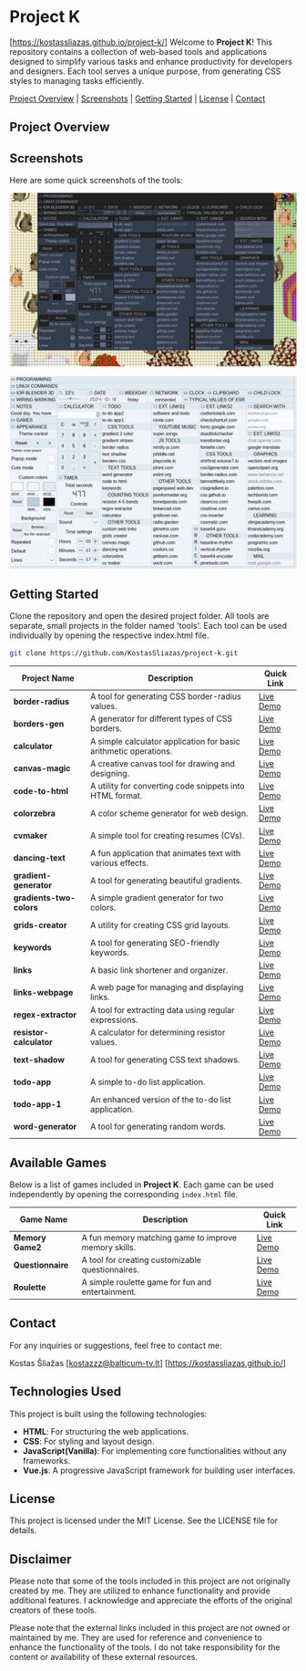 # Project K
[https://kostassliazas.github.io/project-k/]
Welcome to **Project K**! This repository contains a collection of web-based tools and applications designed to simplify various tasks and enhance productivity for developers and designers. Each tool serves a unique purpose, from generating CSS styles to managing tasks efficiently.

[Project Overview](#projects-overview) | [Screenshots](#screenshots) | [Getting Started](#getting-started) | [License](#license) | [Contact](#contact)

## Project Overview

## Screenshots

Here are some quick screenshots of the tools:

![Project K Screenshot](screenshots1.png)

![Project K Screenshot](screenshots.png)

## Getting Started

Clone the repository and open the desired project folder. All tools are separate, small projects in the folder named 'tools'. Each tool can be used individually by opening the respective index.html file.

```bash
git clone https://github.com/KostasSliazas/project-k.git
```

| Project Name             | Description                                               | Quick Link                  |
|--------------------------|-----------------------------------------------------------|-----------------------------|
| **border-radius**        | A tool for generating CSS border-radius values.          | <a href="https://kostassliazas.github.io/project-k/tools/border-radius" target="_blank" rel="noopener noreferrer">Live Demo</a>             |
| **borders-gen**          | A generator for different types of CSS borders.          | <a href="https://kostassliazas.github.io/project-k/tools/borders-gen" target="_blank" rel="noopener noreferrer">Live Demo</a>             |
| **calculator**           | A simple calculator application for basic arithmetic operations. | <a href="https://kostassliazas.github.io/project-k/tools/calculator" target="_blank" rel="noopener noreferrer">Live Demo</a>         |
| **canvas-magic**         | A creative canvas tool for drawing and designing.        | <a href="https://kostassliazas.github.io/project-k/tools/canvas-magic" target="_blank" rel="noopener noreferrer">Live Demo</a>             |
| **code-to-html**         | A utility for converting code snippets into HTML format. | <a href="https://kostassliazas.github.io/project-k/tools/code-to-html" target="_blank" rel="noopener noreferrer">Live Demo</a>             |
| **colorzebra**           | A color scheme generator for web design.                 | <a href="https://kostassliazas.github.io/project-k/tools/colorzebra" target="_blank" rel="noopener noreferrer">Live Demo</a>           |
| **cvmaker**              | A simple tool for creating resumes (CVs).                | <a href="https://kostassliazas.github.io/project-k/tools/cvmaker" target="_blank" rel="noopener noreferrer">Live Demo</a>              |
| **dancing-text**         | A fun application that animates text with various effects.| <a href="https://kostassliazas.github.io/project-k/tools/dancing-text" target="_blank" rel="noopener noreferrer">Live Demo</a>         |
| **gradient-generator**   | A tool for generating beautiful gradients.                | <a href="https://kostassliazas.github.io/project-k/tools/gradient-generator" target="_blank" rel="noopener noreferrer">Live Demo</a>   |
| **gradients-two-colors** | A simple gradient generator for two colors.              | <a href="https://kostassliazas.github.io/project-k/tools/gradients-two-colors" target="_blank" rel="noopener noreferrer">Live Demo</a> |
| **grids-creator**        | A utility for creating CSS grid layouts.                 | <a href="https://kostassliazas.github.io/project-k/tools/grids-creator" target="_blank" rel="noopener noreferrer">Live Demo</a>        |
| **keywords**             | A tool for generating SEO-friendly keywords.             | <a href="https://kostassliazas.github.io/project-k/tools/keywords" target="_blank" rel="noopener noreferrer">Live Demo</a>             |
| **links**                | A basic link shortener and organizer.                    | <a href="https://kostassliazas.github.io/project-k/tools/links" target="_blank" rel="noopener noreferrer">Live Demo</a>                |
| **links-webpage**        | A web page for managing and displaying links.            | <a href="https://kostassliazas.github.io/project-k/tools/links-webpage" target="_blank" rel="noopener noreferrer">Live Demo</a>        |
| **regex-extractor**      | A tool for extracting data using regular expressions.    | <a href="https://kostassliazas.github.io/project-k/tools/regex-extractor" target="_blank" rel="noopener noreferrer">Live Demo</a>      |
| **resistor-calculator**  | A calculator for determining resistor values.            | <a href="https://kostassliazas.github.io/project-k/tools/resistor-calculator" target="_blank" rel="noopener noreferrer">Live Demo</a>  |
| **text-shadow**          | A tool for generating CSS text shadows.                  | <a href="https://kostassliazas.github.io/project-k/tools/text-shadow" target="_blank" rel="noopener noreferrer">Live Demo</a>          |
| **todo-app**             | A simple to-do list application.                          | <a href="https://kostassliazas.github.io/project-k/tools/todo-app" target="_blank" rel="noopener noreferrer">Live Demo</a>             |
| **todo-app-1**           | An enhanced version of the to-do list application.       | <a href="https://kostassliazas.github.io/project-k/tools/todo-app-1" target="_blank" rel="noopener noreferrer">Live Demo</a>           |
| **word-generator**       | A tool for generating random words.                       | <a href="https://kostassliazas.github.io/project-k/tools/word-generator" target="_blank" rel="noopener noreferrer">Live Demo</a>       |

## Available Games

Below is a list of games included in **Project K**. Each game can be used independently by opening the corresponding `index.html` file.

| Game Name                | Description                                               | Quick Link                  |
|--------------------------|-----------------------------------------------------------|-----------------------------|
| **Memory Game2**         | A fun memory matching game to improve memory skills.       | <a href="https://kostassliazas.github.io/project-k/games/Memory%20Game2" target="_blank" rel="noopener noreferrer">Live Demo</a>               |
| **Questionnaire**        | A tool for creating customizable questionnaires.           | <a href="https://kostassliazas.github.io/project-k/games/Questionnaire" target="_blank" rel="noopener noreferrer">Live Demo</a>              |
| **Roulette**             | A simple roulette game for fun and entertainment.          | <a href="https://kostassliazas.github.io/project-k/games/Roulette" target="_blank" rel="noopener noreferrer">Live Demo</a>                   |

## Contact

For any inquiries or suggestions, feel free to contact me:

Kostas Šliažas
[kostazzz@balticum-tv.lt]
[https://kostassliazas.github.io/]

## Technologies Used

This project is built using the following technologies:

- **HTML**: For structuring the web applications.
- **CSS**: For styling and layout design.
- **JavaScript(Vanilla)**: For implementing core functionalities without any frameworks.
- **Vue.js**: A progressive JavaScript framework for building user interfaces.

## License

This project is licensed under the MIT License. See the LICENSE file for details.

## Disclaimer

Please note that some of the tools included in this project are not originally created by me. They are utilized to enhance functionality and provide additional features. I acknowledge and appreciate the efforts of the original creators of these tools.

Please note that the external links included in this project are not owned or maintained by me. They are used for reference and convenience to enhance the functionality of the tools. I do not take responsibility for the content or availability of these external resources.
